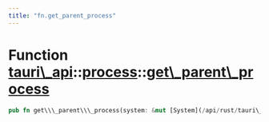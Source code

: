 ```yaml
---
title: "fn.get_parent_process"
---
```


Function [tauri\\\_api](/api/rust/tauri\_api/../index.html)::[process](/api/rust/tauri\_api/index.html)::[get\\\_parent\\\_process](/api/rust/tauri\_api/)
==========================================================================================================================================================

```rust
pub fn get\\\_parent\\\_process(system: &mut [System](/api/rust/tauri\_api/../../tauri\_api/process/struct.System.html "struct tauri\_api::process::System")) -&gt; [Result](https://doc.rust-lang.org/nightly/core/result/enum.Result.html "enum core::result::Result")&lt;&[Process](/api/rust/tauri\_api/../../tauri\_api/process/struct.Process.html "struct tauri\_api::process::Process"), [Error](/api/rust/tauri\_api/../../tauri\_api/struct.Error.html "struct tauri\_api::Error")\&gt;
```
      